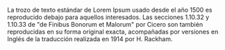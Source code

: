 La trozo de texto estándar de Lorem Ipsum usado desde el año 1500 es reproducido debajo para aquellos interesados.
Las secciones 1.10.32 y 1.10.33 de "de Finibus Bonorum et Malorum" por Cicero son también reproducidas en su forma
original exacta, acompañadas por versiones en Inglés de la traducción realizada en 1914 por H. Rackham.
